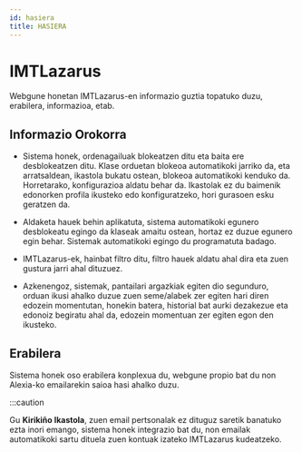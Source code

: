 ```yaml
---
id: hasiera
title: HASIERA
---
```


# IMTLazarus

Webgune honetan IMTLazarus-en informazio guztia topatuko duzu, erabilera, informazioa, etab.

## Informazio Orokorra
* Sistema honek, ordenagailuak blokeatzen ditu eta baita ere desblokeatzen ditu. Klase orduetan blokeoa automatikoki jarriko da, eta arratsaldean, ikastola bukatu ostean, blokeoa automatikoki kenduko da. Horretarako, konfigurazioa aldatu behar da. Ikastolak ez du baimenik edonorken profila ikusteko edo konfiguratzeko, hori gurasoen esku geratzen da.

* Aldaketa hauek behin aplikatuta, sistema automatikoki egunero desblokeatu egingo da klaseak amaitu ostean, hortaz ez duzue egunero egin behar. Sistemak automatikoki egingo du programatuta badago.

* IMTLazarus-ek, hainbat filtro ditu, filtro hauek aldatu ahal dira eta zuen gustura jarri ahal dituzuez.

* Azkenengoz, sistemak, pantailari argazkiak egiten dio segunduro, orduan ikusi ahalko duzue zuen seme/alabek zer egiten hari diren edozein momentutan, honekin batera, historial bat aurki dezakezue eta edonoiz begiratu ahal da, edozein momentuan zer egiten egon den ikusteko.

## Erabilera
Sistema honek oso erabilera konplexua du, webgune propio bat du non Alexia-ko emailarekin saioa hasi ahalko duzu.

:::caution

Gu **Kirikiño Ikastola**, zuen email pertsonalak ez dituguz saretik banatuko ezta inori emango, sistema honek integrazio bat du, non emailak automatikoki sartu dituela zuen kontuak izateko IMTLazarus kudeatzeko.
